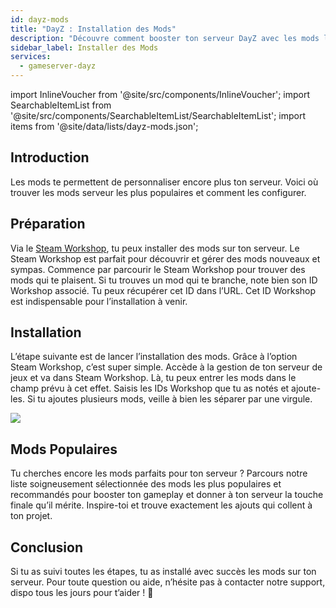 ```yaml
---
id: dayz-mods
title: "DayZ : Installation des Mods"
description: "Découvre comment booster ton serveur DayZ avec les mods les plus populaires et améliorer ton expérience de jeu → En savoir plus maintenant"
sidebar_label: Installer des Mods
services:
  - gameserver-dayz
---
```


import InlineVoucher from '@site/src/components/InlineVoucher';
import SearchableItemList from '@site/src/components/SearchableItemList/SearchableItemList';
import items from '@site/data/lists/dayz-mods.json';

## Introduction

Les mods te permettent de personnaliser encore plus ton serveur. Voici où trouver les mods serveur les plus populaires et comment les configurer.

<InlineVoucher />

## Préparation

Via le [Steam Workshop](https://steamcommunity.com/app/221100/workshop/), tu peux installer des mods sur ton serveur. Le Steam Workshop est parfait pour découvrir et gérer des mods nouveaux et sympas. Commence par parcourir le Steam Workshop pour trouver des mods qui te plaisent. Si tu trouves un mod qui te branche, note bien son ID Workshop associé. Tu peux récupérer cet ID dans l’URL. Cet ID Workshop est indispensable pour l’installation à venir.

## Installation

L’étape suivante est de lancer l’installation des mods. Grâce à l’option Steam Workshop, c’est super simple. Accède à la gestion de ton serveur de jeux et va dans Steam Workshop. Là, tu peux entrer les mods dans le champ prévu à cet effet. Saisis les IDs Workshop que tu as notés et ajoute-les. Si tu ajoutes plusieurs mods, veille à bien les séparer par une virgule.

![](https://screensaver01.zap-hosting.com/index.php/s/j8ki4CQ6MALAgcX/preview)

## Mods Populaires

Tu cherches encore les mods parfaits pour ton serveur ? Parcours notre liste soigneusement sélectionnée des mods les plus populaires et recommandés pour booster ton gameplay et donner à ton serveur la touche finale qu’il mérite. Inspire-toi et trouve exactement les ajouts qui collent à ton projet.

<SearchableItemList items={items} />

## Conclusion

Si tu as suivi toutes les étapes, tu as installé avec succès les mods sur ton serveur. Pour toute question ou aide, n’hésite pas à contacter notre support, dispo tous les jours pour t’aider ! 🙂

<InlineVoucher />
